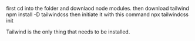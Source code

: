 first cd into the folder and downlaod node modules.
then download tailwind npm install -D tailwindcss
then initiate it with this command npx tailwindcss init

Tailwind is the only thing that needs to be installed.
